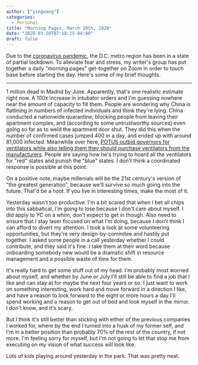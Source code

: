 ```yaml
---
author: ["yingwang"]
categories:
  - Personal
title: "Morning Pages, March 20th, 2020"
date: "2020-03-20T07:18:25-04:00"
draft: false
---
```


Due to the [coronavirus
pandemic](https://en.wikipedia.org/wiki/2019-20_coronavirus_pandemic), the D.C.
metro region has been in a state of partial lockdown. To alleviate fear and
stress, my writer's group has put together a daily "morning pages" get-together
on Zoom in order to touch base before starting the day. Here's some of my brief
thoughts.

---

1 million dead in Madrid by June. Apparently, that's one realistic estimate
right now. A 100x increase in intubator orders and I'm guessing nowhere near the
amount of capacity to fill them. People are wondering why China is flatlining in
numbers of infected individuals and think they're lying. China conducted a
nationwide quarantine, blocking people from leaving their apartment complex, and
(according to some untrustworthy sources) even going so far as to weld the
apartment door shut. They did this when the number of confirmed cases jumped 400
in a day, and ended up with around 81,000 infected. Meanwhile over here, [POTUS
outbid governors for ventilators while also telling them they should purchase
ventilators from the
manufacturers](https://www.wcvb.com/article/mass-governor-tells-president-trump-that-state-was-outbid-for-supplies/31790277#).
People are saying how he's trying to hoard all the ventilators for "red" states
and punish the "blue" states. I don't think a coordinated response is possible
at this point.

On a positive note, maybe millenials will be the 21st century's version of "the
greatest generation", because we'll survive so much going into the future.
That'd be a hoot. If you live in interesting times, make the most of it.

Yesterday wasn't too productive. I'm a bit scared that when I bet all chips into
this sabbatical, I'm going to lose because I don't care about myself. I did
apply to YC on a whim, don't expect to get in though. Also need to ensure that I
stay laser focused on what I'm doing, because I don't think I can afford to
divert my attention. I took a look at some volunteering opportunities, but
they're very design-by-commitee and hastily put together. I asked some people in
a call yesterday whether I could contribute, and they said it's fine. I take
them at their word because onboarding somebody new would be a dramatic shift in
resource management and a possible waste of time for them.

It's really hard to get some stuff out of my head. I'm probably most worried
about myself, and whether by June or July I'll still be able to find a job that
I like and can stay at for maybe the next four years or so. I just want to work
on something interesting, work hard and move forward in a direction I like, and
have a reason to look forward to the eight or more hours a day I'll spend
working and a reason to get out of bed and look myself in the mirror. I don't
know, and it's scary.

But I think it's still better than sticking with either of the previous
companies I worked for, where by the end I turned into a husk of my former self,
and I'm in a better position than probably 70% of the rest of the country, if
not more. I'm feeling sorry for myself, but I'm not going to let that stop me
from executing on my vision of what success will look like.

Lots of kids playing around yesterday in the park. That was pretty neat.
